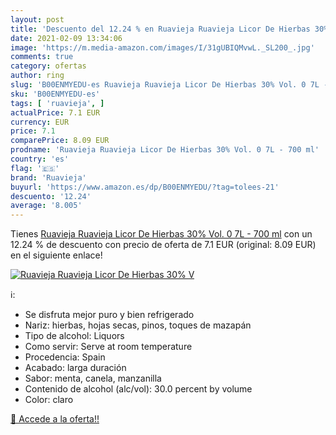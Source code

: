 ```yaml
---
layout: post
title: 'Descuento del 12.24 % en Ruavieja Ruavieja Licor De Hierbas 30% V'
date: 2021-02-09 13:34:06
image: 'https://m.media-amazon.com/images/I/31gUBIQMvwL._SL200_.jpg'
comments: true
category: ofertas
author: ring
slug: 'B00ENMYEDU-es Ruavieja Ruavieja Licor De Hierbas 30% Vol. 0 7L - 700 ml'
sku: 'B00ENMYEDU-es'
tags: [ 'ruavieja', ]
actualPrice: 7.1 EUR
currency: EUR
price: 7.1
comparePrice: 8.09 EUR
prodname: 'Ruavieja Ruavieja Licor De Hierbas 30% Vol. 0 7L - 700 ml'
country: 'es'
flag: '🇪🇸'
brand: 'Ruavieja'
buyurl: 'https://www.amazon.es/dp/B00ENMYEDU/?tag=tolees-21'
descuento: '12.24'
average: '8.005'
---
```


Tienes [Ruavieja Ruavieja Licor De Hierbas 30% Vol. 0 7L - 700 ml](https://www.amazon.es/dp/B00ENMYEDU/?tag=tolees-21) con un 12.24 % de descuento con precio de oferta de 7.1 EUR (original: 8.09 EUR) en el siguiente enlace!

[![Ruavieja Ruavieja Licor De Hierbas 30% V](https://m.media-amazon.com/images/I/31gUBIQMvwL._SL200_.jpg)](https://www.amazon.es/dp/B00ENMYEDU/?tag=tolees-21)

ℹ️:

- Se disfruta mejor puro y bien refrigerado
- Nariz: hierbas, hojas secas, pinos, toques de mazapán
- Tipo de alcohol: Liquors
- Como servir: Serve at room temperature
- Procedencia: Spain
- Acabado: larga duración
- Sabor: menta, canela, manzanilla
- Contenido de alcohol (alc/vol): 30.0 percent by volume
- Color: claro

[🛒 Accede a la oferta!!](https://www.amazon.es/dp/B00ENMYEDU/?tag=tolees-21)
